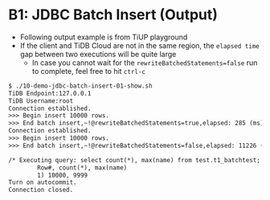 # B1: JDBC Batch Insert (Output)
+ Following output example is from TiUP playground
+ If the client and TiDB Cloud are not in the same region, the `elapsed time` gap between two executions will be quite large  
  + In case you cannot wait for the `rewriteBatchedStatements=false` run to complete, feel free to hit `ctrl-c`
```8
$ ./10-demo-jdbc-batch-insert-01-show.sh
TiDB Endpoint:127.0.0.1
TiDB Username:root
Connection established.
>>> Begin insert 10000 rows.
>>> End batch insert,~!@rewriteBatchedStatements=true,elapsed: 285 (ms)@!~.
Connection established.
>>> Begin insert 10000 rows.
>>> End batch insert,~!@rewriteBatchedStatements=false,elapsed: 11226 (ms)@!~.

/* Executing query: select count(*), max(name) from test.t1_batchtest; */
        Row#, count(*), max(name)
        1) 10000, 9999
Turn on autocommit.
Connection closed.
```
